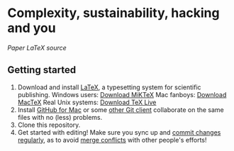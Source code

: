 Complexity,  sustainability,  hacking and you
===================================================================

*Paper LaTeX source*

Getting started
---------------
1. Download and install [LaTeX](http://www.latex-project.org/), a typesetting system for scientific publishing.
   Windows users: [Download MiKTeX](http://miktex.org/download)
   Mac fanboys: [Download MacTeX](https://www.tug.org/mactex/downloading.html)
   Real Unix systems: [Download TeX Live](https://www.tug.org/texlive/)
2. Install [GitHub for Mac](http://mac.github.com/) or some [other Git client](http://git-scm.com/downloads/guis) collaborate on the same files with no (less) problems.
3. Clone this repository.
4. Get started with editing! 
   Make sure you sync up and [commit changes regularly](http://www.databasically.com/2011/03/14/git-commit-early-commit-often/), as to avoid [merge conflicts](https://en.wikipedia.org/wiki/Merge_(revision_control)) with other people's efforts!
